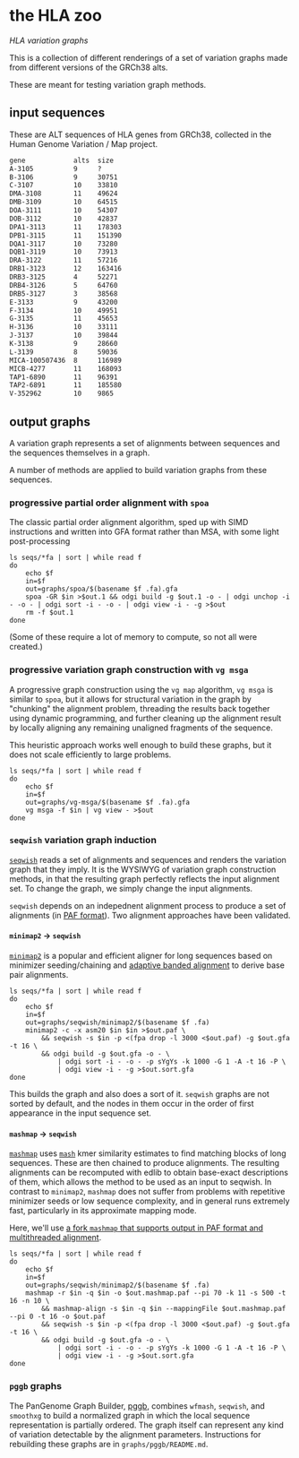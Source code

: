 # the HLA zoo

_HLA variation graphs_

This is a collection of different renderings of a set of variation graphs made from different versions of the GRCh38 alts.

These are meant for testing variation graph methods.

## input sequences

These are ALT sequences of HLA genes from GRCh38, collected in the Human Genome Variation / Map project.

```txt
gene            alts  size
A-3105          9     ?
B-3106          9     30751
C-3107          10    33810
DMA-3108        11    49624
DMB-3109        10    64515
DOA-3111        10    54307
DOB-3112        10    42837
DPA1-3113       11    178303
DPB1-3115       11    151390
DQA1-3117       10    73280
DQB1-3119       10    73913
DRA-3122        11    57216
DRB1-3123       12    163416
DRB3-3125       4     52271
DRB4-3126       5     64760
DRB5-3127       3     38568
E-3133          9     43200
F-3134          10    49951
G-3135          11    45653
H-3136          10    33111
J-3137          10    39844
K-3138          9     28660
L-3139          8     59036
MICA-100507436  8     116989
MICB-4277       11    168093
TAP1-6890       11    96391
TAP2-6891       11    185580
V-352962        10    9865
```

## output graphs

A variation graph represents a set of alignments between sequences and the sequences themselves in a graph.

A number of methods are applied to build variation graphs from these sequences.

### progressive partial order alignment with `spoa`

The classic partial order alignment algorithm, sped up with SIMD instructions and written into GFA format rather than MSA, with some light post-processing

```
ls seqs/*fa | sort | while read f
do
    echo $f
    in=$f
    out=graphs/spoa/$(basename $f .fa).gfa
    spoa -GR $in >$out.1 && odgi build -g $out.1 -o - | odgi unchop -i - -o - | odgi sort -i - -o - | odgi view -i - -g >$out
    rm -f $out.1
done
```

(Some of these require a lot of memory to compute, so not all were created.)

### progressive variation graph construction with `vg msga`

A progressive graph construction using the `vg map` algorithm, `vg msga` is similar to `spoa`, but it allows for structural variation in the graph by "chunking" the alignment problem, threading the results back together using dynamic programming, and further cleaning up the alignment result by locally aligning any remaining unaligned fragments of the sequence.

This heuristic approach works well enough to build these graphs, but it does not scale efficiently to large problems.

```
ls seqs/*fa | sort | while read f
do
    echo $f
    in=$f
    out=graphs/vg-msga/$(basename $f .fa).gfa
    vg msga -f $in | vg view - >$out
done
```

### `seqwish` variation graph induction

[`seqwish`](https://github.com/ekg/seqwish) reads a set of alignments and sequences and renders the variation graph that they imply.
It is the WYSIWYG of variation graph construction methods, in that the resulting graph perfectly reflects the input alignment set.
To change the graph, we simply change the input alignments.

`seqwish` depends on an indepednent alignment process to produce a set of alignments (in [PAF format](https://github.com/lh3/miniasm/blob/master/PAF.md)).
Two alignment approaches have been validated.

#### `minimap2` → `seqwish`

[`minimap2`](https://github.com/lh3/minimap2) is a popular and efficient aligner for long sequences based on minimizer seeding/chaining and [adaptive banded alignment](https://github.com/ocxtal/libgaba) to derive base pair alignments.

```
ls seqs/*fa | sort | while read f
do
    echo $f
    in=$f
    out=graphs/seqwish/minimap2/$(basename $f .fa)
    minimap2 -c -x asm20 $in $in >$out.paf \
        && seqwish -s $in -p <(fpa drop -l 3000 <$out.paf) -g $out.gfa -t 16 \
        && odgi build -g $out.gfa -o - \
            | odgi sort -i - -o - -p sYgYs -k 1000 -G 1 -A -t 16 -P \
            | odgi view -i - -g >$out.sort.gfa
done
```

This builds the graph and also does a sort of it.
`seqwish` graphs are not sorted by default, and the nodes in them occur in the order of first appearance in the input sequence set.


#### `mashmap` → `seqwish`

[`mashmap`](https://github.com/marbl/MashMap) uses [`mash`](http://mash.readthedocs.org/) kmer similarity estimates to find matching blocks of long sequences.
These are then chained to produce alignments.
The resulting alignments can be recomputed with edlib to obtain base-exact descriptions of them, which allows the method to be used as an input to seqwish.
In contrast to `minimap2`, `mashmap` does not suffer from problems with repetitive minimizer seeds or low sequence complexity, and in general runs extremely fast, particularly in its approximate mapping mode.

Here, we'll use [a fork `mashmap` that supports output in PAF format and multithreaded alignment](https://github.com/ekg/MashMap).

```
ls seqs/*fa | sort | while read f
do
    echo $f
    in=$f
    out=graphs/seqwish/minimap2/$(basename $f .fa)
    mashmap -r $in -q $in -o $out.mashmap.paf --pi 70 -k 11 -s 500 -t 16 -n 10 \
        && mashmap-align -s $in -q $in --mappingFile $out.mashmap.paf --pi 0 -t 16 -o $out.paf
        && seqwish -s $in -p <(fpa drop -l 3000 <$out.paf) -g $out.gfa -t 16 \
        && odgi build -g $out.gfa -o - \
            | odgi sort -i - -o - -p sYgYs -k 1000 -G 1 -A -t 16 -P \
            | odgi view -i - -g >$out.sort.gfa
done
```

### `pggb` graphs

The PanGenome Graph Builder, [pggb](https://github.com/pangenome/pggb), combines `wfmash`, `seqwish`, and `smoothxg` to build a normalized graph in which the local sequence representation is partially ordered.
The graph itself can represent any kind of variation detectable by the alignment parameters.
Instructions for rebuilding these graphs are in `graphs/pggb/README.md`.
